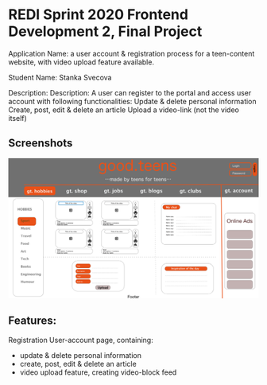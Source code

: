 # REDI Sprint 2020 Frontend Development 2, Final Project

Application Name: a user account & registration process for a teen-content website, with video upload feature available.

Student Name: Stanka Svecova

Description:
Description: A user can register to the portal and access user account with following functionalities: Update & delete personal information Create, post, edit & delete an article Upload a video-link (not the video itself)

## Screenshots

![screen shot](docs/homepage_proposal.png)

## Features:
Registration
User-account page, containing:
- update & delete personal information
- create, post, edit & delete an article
- video upload feature, creating video-block feed
